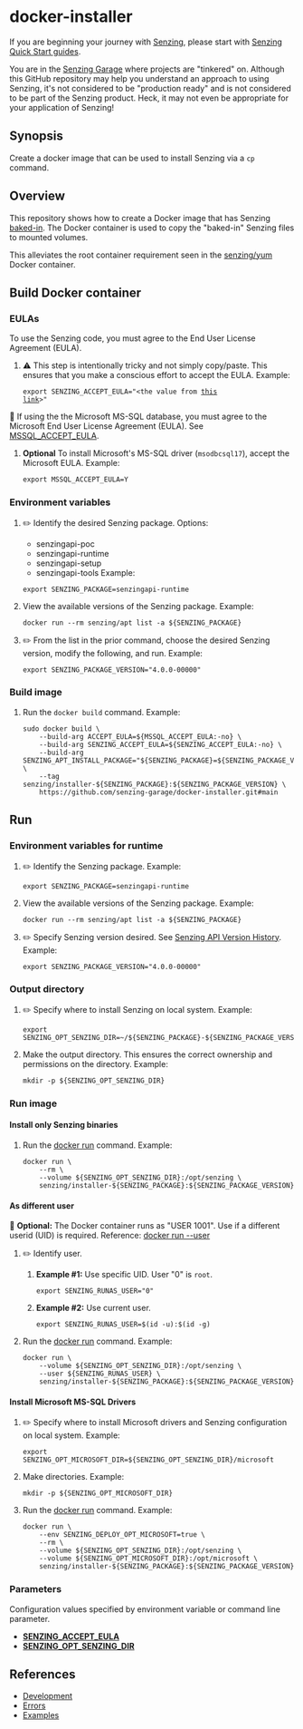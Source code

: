 # docker-installer

If you are beginning your journey with [Senzing],
please start with [Senzing Quick Start guides].

You are in the [Senzing Garage] where projects are "tinkered" on.
Although this GitHub repository may help you understand an approach to using Senzing,
it's not considered to be "production ready" and is not considered to be part of the Senzing product.
Heck, it may not even be appropriate for your application of Senzing!

## Synopsis

Create a docker image that can be used to install Senzing via a `cp` command.

## Overview

This repository shows how to create a Docker image that has Senzing [baked-in].
The Docker container is used to copy the "baked-in" Senzing files to mounted volumes.

This alleviates the root container requirement seen in the [senzing/yum] Docker container.

## Build Docker container

### EULAs

To use the Senzing code, you must agree to the End User License Agreement (EULA).

1. :warning: This step is intentionally tricky and not simply copy/paste.
   This ensures that you make a conscious effort to accept the EULA.
   Example:

    <code>export SENZING_ACCEPT_EULA="&lt;the value from [this link]&gt;"</code>

:thinking: If using the the Microsoft MS-SQL database,
you must agree to the Microsoft End User License Agreement (EULA).
See [MSSQL_ACCEPT_EULA].

1. **Optional**
   To install Microsoft's MS-SQL driver (`msodbcsql17`),
   accept the Microsoft EULA.
   Example:

    ```console
    export MSSQL_ACCEPT_EULA=Y

    ```

### Environment variables

1. :pencil2: Identify the desired Senzing package.
   Options:
    - senzingapi-poc
    - senzingapi-runtime
    - senzingapi-setup
    - senzingapi-tools
   Example:

    ```console
    export SENZING_PACKAGE=senzingapi-runtime

    ```

1. View the available versions of the Senzing package.
   Example:

    ```console
    docker run --rm senzing/apt list -a ${SENZING_PACKAGE}

    ```

1. :pencil2: From the list in the prior command, choose the desired Senzing version, modify the following, and run.
   Example:

    ```console
    export SENZING_PACKAGE_VERSION="4.0.0-00000"

    ```

### Build image

1. Run the `docker build` command.
   Example:

    ```console
    sudo docker build \
        --build-arg ACCEPT_EULA=${MSSQL_ACCEPT_EULA:-no} \
        --build-arg SENZING_ACCEPT_EULA=${SENZING_ACCEPT_EULA:-no} \
        --build-arg SENZING_APT_INSTALL_PACKAGE="${SENZING_PACKAGE}=${SENZING_PACKAGE_VERSION}" \
        --tag senzing/installer-${SENZING_PACKAGE}:${SENZING_PACKAGE_VERSION} \
        https://github.com/senzing-garage/docker-installer.git#main

    ```

## Run

### Environment variables for runtime

1. :pencil2: Identify the Senzing package.
   Example:

    ```console
    export SENZING_PACKAGE=senzingapi-runtime

    ```

1. View the available versions of the Senzing package.
   Example:

    ```console
    docker run --rm senzing/apt list -a ${SENZING_PACKAGE}

    ```

1. :pencil2: Specify Senzing version desired.
   See [Senzing API Version History].
   Example:

    ```console
    export SENZING_PACKAGE_VERSION="4.0.0-00000"

    ```

### Output directory

1. :pencil2: Specify where to install Senzing on local system.
   Example:

    ```console
    export SENZING_OPT_SENZING_DIR=~/${SENZING_PACKAGE}-${SENZING_PACKAGE_VERSION}

    ```

1. Make the output directory.
   This ensures the correct ownership and permissions on the directory.
   Example:

    ```console
    mkdir -p ${SENZING_OPT_SENZING_DIR}

    ```

### Run image

#### Install only Senzing binaries

1. Run the [docker run] command.
   Example:

    ```console
    docker run \
        --rm \
        --volume ${SENZING_OPT_SENZING_DIR}:/opt/senzing \
        senzing/installer-${SENZING_PACKAGE}:${SENZING_PACKAGE_VERSION}

    ```

#### As different user

:thinking: **Optional:**  The Docker container runs as "USER 1001".
Use if a different userid (UID) is required.
Reference: [docker run --user]

1. :pencil2: Identify user.
    1. **Example #1:** Use specific UID. User "0" is `root`.

        ```console
        export SENZING_RUNAS_USER="0"

        ```

    1. **Example #2:** Use current user.

        ```console
        export SENZING_RUNAS_USER=$(id -u):$(id -g)

        ```

1. Run the [docker run] command.
   Example:

    ```console
    docker run \
        --volume ${SENZING_OPT_SENZING_DIR}:/opt/senzing \
        --user ${SENZING_RUNAS_USER} \
        senzing/installer-${SENZING_PACKAGE}:${SENZING_PACKAGE_VERSION}

    ```

#### Install Microsoft MS-SQL Drivers

1. :pencil2: Specify where to install Microsoft drivers and Senzing configuration on local system.
   Example:

    ```console
    export SENZING_OPT_MICROSOFT_DIR=${SENZING_OPT_SENZING_DIR}/microsoft

    ```

1. Make directories.
   Example:

    ```console
    mkdir -p ${SENZING_OPT_MICROSOFT_DIR}

    ```

1. Run the [docker run] command.
   Example:

    ```console
    docker run \
        --env SENZING_DEPLOY_OPT_MICROSOFT=true \
        --rm \
        --volume ${SENZING_OPT_SENZING_DIR}:/opt/senzing \
        --volume ${SENZING_OPT_MICROSOFT_DIR}:/opt/microsoft \
        senzing/installer-${SENZING_PACKAGE}:${SENZING_PACKAGE_VERSION}

    ```

### Parameters

Configuration values specified by environment variable or command line parameter.

- **[SENZING_ACCEPT_EULA]**
- **[SENZING_OPT_SENZING_DIR]**

## References

- [Development]
- [Errors]
- [Examples]

[baked-in]: https://github.com/senzing-garage/knowledge-base/blob/main/WHATIS/baked-in.md
[Development]: docs/development.md
[docker run --user]: https://docs.docker.com/engine/reference/run/#user
[docker run]: https://docs.docker.com/engine/reference/commandline/run/
[Errors]: docs/errors.md
[Examples]: docs/examples.md
[MSSQL_ACCEPT_EULA]: https://github.com/senzing-garage/knowledge-base/blob/main/lists/environment-variables.md#mssql_accept_eula
[Senzing API Version History]: https://senzing.com/releases/
[Senzing Garage]: https://github.com/senzing-garage
[Senzing Quick Start guides]: https://docs.senzing.com/quickstart/
[SENZING_ACCEPT_EULA]: https://github.com/senzing-garage/knowledge-base/blob/main/lists/environment-variables.md#senzing_accept_eula
[SENZING_OPT_SENZING_DIR]: https://github.com/senzing-garage/knowledge-base/blob/main/lists/environment-variables.md#SENZING_OPT_SENZING_DIR
[Senzing]: https://senzing.com/
[senzing/yum]: https://github.com/senzing-garage/docker-yum
[this link]: https://github.com/senzing-garage/knowledge-base/blob/main/lists/environment-variables.md#senzing_accept_eula
